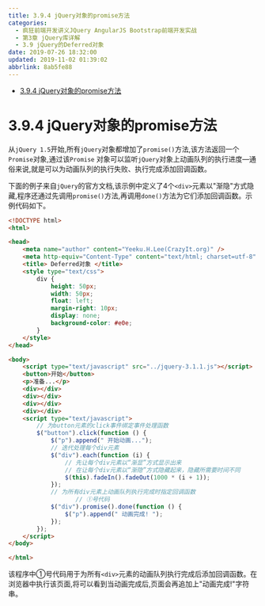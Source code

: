 ```yaml
---
title: 3.9.4 jQuery对象的promise方法
categories: 
  - 疯狂前端开发讲义JQuery AngularJS Bootstrap前端开发实战
  - 第3章 jQuery库详解
  - 3.9 jQuery的Deferred对象
date: 2019-07-26 18:32:00
updated: 2019-11-02 01:39:02
abbrlink: 8ab5fe88
---
```

- [3.9.4 jQuery对象的promise方法](/ReadingNotes/8ab5fe88/#3-9-4-jQuery对象的promise方法)

<!--more-->
<script src="https://cdn.bootcss.com/jquery/3.4.0/jquery.slim.min.js"></script>
<script>$(document).ready(function () {$(".post-body > ul:nth-child(1)").hide();});</script>

<!--end-->
<!--SSTStart-->
# 3.9.4 jQuery对象的promise方法 #
从`jQuery 1.5`开始,所有`jQuery`对象都增加了`promise()`方法,该方法返回一个`Promise`对象,通过该`Promise` 对象可以监听`jQuery`对象上动画队列的执行进度—通俗来说,就是可以为动画队列的执行失败、执行完成添加回调函数。
<!--replace:div=DIV-->
下面的例子来自`jQuery`的官方文档,该示例中定义了4个`<div>`元素以"渐隐"方式隐藏,程序还通过先调用`promise()`方法,再调用`done()`方法为它们添加回调函数。示例代码如下。
```html
<!DOCTYPE html>
<html>

<head>
	<meta name="author" content="Yeeku.H.Lee(CrazyIt.org)" />
	<meta http-equiv="Content-Type" content="text/html; charset=utf-8" />
	<title> Deferred对象 </title>
	<style type="text/css">
		div {
			height: 50px;
			width: 50px;
			float: left;
			margin-right: 10px;
			display: none;
			background-color: #e0e;
		}
	</style>
</head>

<body>
	<script type="text/javascript" src="../jquery-3.1.1.js"></script>
	<button>开始</button>
	<p>准备...</p>
	<div></div>
	<div></div>
	<div></div>
	<div></div>
	<script type="text/javascript">
		// 为button元素的click事件绑定事件处理函数
		$("button").click(function () {
			$("p").append(" 开始动画...");
			// 迭代处理每个div元素
			$("div").each(function (i) {
				// 先让每个div元素以“渐显”方式显示出来
				// 在让每个div元素以“渐隐”方式隐藏起来，隐藏所需要时间不同
				$(this).fadeIn().fadeOut(1000 * (i + 1));
			});
			// 为所有div元素上动画队列执行完成时指定回调函数
                   // ①号代码
			$("div").promise().done(function () {
				$("p").append(" 动画完成! ");
			});
		});
	</script>
</body>

</html>
```
该程序中①号代码用于为所有`<div>`元素的动画队列执行完成后添加回调函数。在浏览器中执行该页面,将可以看到当动画完成后,页面会再追加上"动画完成!"字符串。
<!--SSTStop-->
